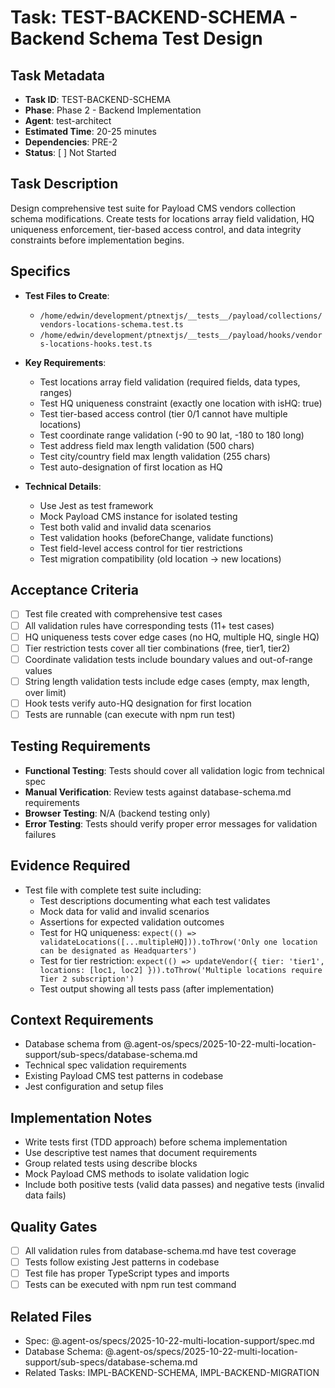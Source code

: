 # Task: TEST-BACKEND-SCHEMA - Backend Schema Test Design

## Task Metadata
- **Task ID**: TEST-BACKEND-SCHEMA
- **Phase**: Phase 2 - Backend Implementation
- **Agent**: test-architect
- **Estimated Time**: 20-25 minutes
- **Dependencies**: PRE-2
- **Status**: [ ] Not Started

## Task Description
Design comprehensive test suite for Payload CMS vendors collection schema modifications. Create tests for locations array field validation, HQ uniqueness enforcement, tier-based access control, and data integrity constraints before implementation begins.

## Specifics
- **Test Files to Create**:
  - `/home/edwin/development/ptnextjs/__tests__/payload/collections/vendors-locations-schema.test.ts`
  - `/home/edwin/development/ptnextjs/__tests__/payload/hooks/vendors-locations-hooks.test.ts`

- **Key Requirements**:
  - Test locations array field validation (required fields, data types, ranges)
  - Test HQ uniqueness constraint (exactly one location with isHQ: true)
  - Test tier-based access control (tier 0/1 cannot have multiple locations)
  - Test coordinate range validation (-90 to 90 lat, -180 to 180 long)
  - Test address field max length validation (500 chars)
  - Test city/country field max length validation (255 chars)
  - Test auto-designation of first location as HQ

- **Technical Details**:
  - Use Jest as test framework
  - Mock Payload CMS instance for isolated testing
  - Test both valid and invalid data scenarios
  - Test validation hooks (beforeChange, validate functions)
  - Test field-level access control for tier restrictions
  - Test migration compatibility (old location → new locations)

## Acceptance Criteria
- [ ] Test file created with comprehensive test cases
- [ ] All validation rules have corresponding tests (11+ test cases)
- [ ] HQ uniqueness tests cover edge cases (no HQ, multiple HQ, single HQ)
- [ ] Tier restriction tests cover all tier combinations (free, tier1, tier2)
- [ ] Coordinate validation tests include boundary values and out-of-range values
- [ ] String length validation tests include edge cases (empty, max length, over limit)
- [ ] Hook tests verify auto-HQ designation for first location
- [ ] Tests are runnable (can execute with npm run test)

## Testing Requirements
- **Functional Testing**: Tests should cover all validation logic from technical spec
- **Manual Verification**: Review tests against database-schema.md requirements
- **Browser Testing**: N/A (backend testing only)
- **Error Testing**: Tests should verify proper error messages for validation failures

## Evidence Required
- Test file with complete test suite including:
  - Test descriptions documenting what each test validates
  - Mock data for valid and invalid scenarios
  - Assertions for expected validation outcomes
  - Test for HQ uniqueness: `expect(() => validateLocations([...multipleHQ])).toThrow('Only one location can be designated as Headquarters')`
  - Test for tier restriction: `expect(() => updateVendor({ tier: 'tier1', locations: [loc1, loc2] })).toThrow('Multiple locations require Tier 2 subscription')`
  - Test output showing all tests pass (after implementation)

## Context Requirements
- Database schema from @.agent-os/specs/2025-10-22-multi-location-support/sub-specs/database-schema.md
- Technical spec validation requirements
- Existing Payload CMS test patterns in codebase
- Jest configuration and setup files

## Implementation Notes
- Write tests first (TDD approach) before schema implementation
- Use descriptive test names that document requirements
- Group related tests using describe blocks
- Mock Payload CMS methods to isolate validation logic
- Include both positive tests (valid data passes) and negative tests (invalid data fails)

## Quality Gates
- [ ] All validation rules from database-schema.md have test coverage
- [ ] Tests follow existing Jest patterns in codebase
- [ ] Test file has proper TypeScript types and imports
- [ ] Tests can be executed with npm run test command

## Related Files
- Spec: @.agent-os/specs/2025-10-22-multi-location-support/spec.md
- Database Schema: @.agent-os/specs/2025-10-22-multi-location-support/sub-specs/database-schema.md
- Related Tasks: IMPL-BACKEND-SCHEMA, IMPL-BACKEND-MIGRATION

